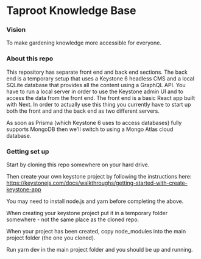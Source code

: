 # Taproot Knowledge Base

### Vision
To make gardening knowledge more accessible for everyone.

### About this repo
This repository has separate front end and back end sections. The back end is a temporary setup that uses a Keystone 6 headless CMS and a local SQLite database that provides all the content using a GraphQL API. You have to run a local server in order to use the Keystone admin UI and to access the data from the front end. The front end is a basic React app built with Next. In order to actually use this thing you currently have to start up both the front and and the back end as two different servers.

As soon as Prisma (which Keystone 6 uses to access databases) fully supports MongoDB then we'll switch to using a Mongo Atlas cloud database.

### Getting set up
Start by cloning this repo somewhere on your hard drive.

Then create your own keystone project by following the instructions here: https://keystonejs.com/docs/walkthroughs/getting-started-with-create-keystone-app

You may need to install node.js and yarn before completing the above.

When creating your keystone project put it in a temporary folder somewhere - not the same place as the cloned repo.

When your project has been created, copy node_modules into the main project folder (the one you cloned).

Run yarn dev in the main project folder and you should be up and running.